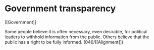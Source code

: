 # Government transparency

[[Government]]

Some people believe it is often necessary, even desirable, for political leaders to withhold information from the public.
Others believe that the public has a right to be fully informed.
(046/[[Alignment]])

